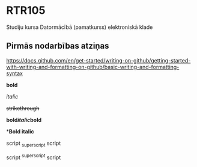 # RTR105
Studiju kursa Datormācībā (pamatkurss) elektroniskā klade

## Pirmās nodarbības atziņas

https://docs.github.com/en/get-started/writing-on-github/getting-started-with-writing-and-formatting-on-github/basic-writing-and-formatting-syntax

**bold**

*italic*

~~strikethrough~~

**bold*italic*bold**

***Bold italic**

script <sub>superscript</sub> script

script <sup>superscript</sup> script
